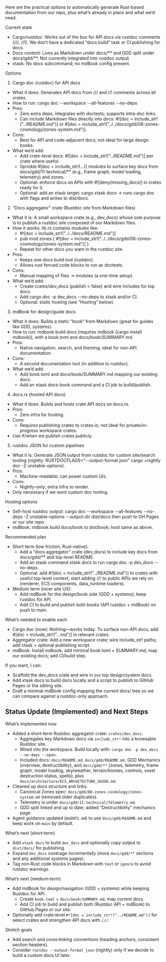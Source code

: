 Here are the practical options to automatically generate Rust-based documentation from our repo, plus what’s already in place and what we’d need.

  Current state

  - Cargo/rustdoc: Works out of the box for API docs via rustdoc comments (///, //!). We don’t have a dedicated “docs build” task or CI publishing for docs.
  - Docs content: Lives as Markdown under docs/** and GDD split under docs/gdd/**. Not currently integrated into rustdoc output.
  - xtask: No docs subcommand; no mdBook config present.

  Options

  1. Cargo doc (rustdoc) for API docs

  - What it does: Generates API docs from /// and //! comments across all crates.
  - How to run: cargo doc --workspace --all-features --no-deps
  - Pros:
      - Zero extra deps; integrates with doctests; supports intra-doc links.
      - Can include Markdown files directly into docs: #![doc = include_str!("../README.md")] or #[doc = include_str!("../../docs/gdd/08-zones-cosmology/zones-system.md")].
  - Cons:
      - Best for API and code-adjacent docs; not ideal for large design books.
  - What we’d add:
      - Add crate-level docs: #![doc = include_str!("../README.md")] per crate where useful.
      - Sprinkle #[doc = include_str!(...)] modules to surface key docs from docs/gdd/11-technical/** (e.g., frame graph, model loading, telemetry) and zones.
      - Optional: enforce docs on APIs with #![deny(missing_docs)] in crates ready for it.
      - Optional: add an xtask target: cargo xtask docs → runs cargo doc with flags and writes to dist/docs.

  2. “Docs aggregator” crate (Rustdoc site from Markdown files)

  - What it is: A small workspace crate (e.g., dev_docs) whose sole purpose is to publish a rustdoc site composed of our Markdown files.
  - How it works: lib.rs contains modules like:
      - #![doc = include_str!("../../docs/README.md")]
      - pub mod zones { #![doc = include_str!("../../docs/gdd/08-zones-cosmology/zones-system.md")] }
      - Repeat for other docs you want in the rustdoc site.
  - Pros:
      - Keeps one docs build tool (rustdoc).
      - Allows rust fenced code blocks to run as doctests.
  - Cons:
      - Manual mapping of files → modules (a one-time setup).
  - What we’d add:
      - Create crates/dev_docs (publish = false) and wire includes for top docs.
      - Add cargo doc -p dev_docs --no-deps to xtask and/or CI.
      - Optional: static hosting (see “Hosting” below).

  3. mdBook for design/guide docs

  - What it does: Builds a static “book” from Markdown (great for guides like GDD, systems).
  - How to run: mdbook build docs (requires mdbook (cargo install mdbook)), with a book.toml and docs/book/SUMMARY.md.
  - Pros:
      - Native navigation, search, and theming; ideal for non-API documentation.
  - Cons:
      - A second documentation tool (in addition to rustdoc).
  - What we’d add:
      - Add book.toml and docs/book/SUMMARY.md mapping our existing docs.
      - Add an xtask docs-book command and a CI job to build/publish.

  4. docs.rs (hosted API docs)

  - What it does: Builds and hosts crate API docs on docs.rs.
  - Pros:
      - Zero infra for hosting.
  - Cons:
      - Requires publishing crates to crates.io; not ideal for private/in-progress workspace crates.
  - Use if/when we publish crates publicly.

  5. rustdoc JSON for custom pipelines

  - What it is: Generate JSON output from rustdoc for custom site/search tooling (nightly: RUSTDOCFLAGS="--output-format json" cargo +nightly doc -Z unstable-options).
  - Pros:
      - Machine-readable; can power custom UIs.
  - Cons:
      - Nightly-only; extra infra to render.
  - Only necessary if we want custom doc tooling.

  Hosting options

  - Self-host rustdoc output: cargo doc --workspace --all-features --no-deps -Z unstable-options --output-dir dist/docs then push to GH Pages or our site repo.
  - mdBook: mdbook build docs/book to dist/book; host same as above.

  Recommended plan

  - Short term (low friction, Rust-native):
      - Add a “docs aggregator” crate (dev_docs) to include key docs from docs/gdd/** and top-level README.
      - Add an xtask command xtask docs to run cargo doc -p dev_docs --no-deps.
      - Optional: add #![doc = include_str!("../README.md")] to crates with useful top-level context; start adding /// to public APIs we rely on (renderer, ECS
  components, data_runtime loaders).
  - Medium term (nicer site UX):
      - Add mdBook for the design/book side (GDD + systems); keep rustdoc for API.
      - Add CI to build and publish both books (API rustdoc + mdBook) on push to main.

  What’s needed to enable each

  - Cargo doc (now): Nothing—works today. To surface non-API docs, add #[doc = include_str!("...md")] in relevant crates.
  - Aggregator crate: Add a new workspace crate; wire include_str! paths; add xtask + optional publishing script.
  - mdBook: Install mdbook, add minimal book.toml + SUMMARY.md, map our existing docs; add CI/build step.

If you want, I can:

  - Scaffold the dev_docs crate and wire in our top design/system docs.
  - Add xtask docs to build docs locally and a script to publish to GitHub Pages or the sibling site.
  - Draft a minimal mdBook config mapping the current docs/ tree so we can compare against a rustdoc-only approach.

## Status Update (Implemented) and Next Steps

What’s implemented now
- Added a short‑term Rustdoc aggregator crate: `crates/dev_docs`.
  - Aggregates key Markdown docs via `include_str!` into a browsable Rustdoc site.
  - Wired into the workspace. Build locally with: `cargo doc -p dev_docs --no-deps --open`.
  - Included docs: `docs/README.md`, `docs/gdd/README.md`, GDD Mechanics (overview, destructibility), and `docs/gdd/**` (zones, telemetry, frame graph, model loading, sky/weather, terrain/biomes, controls, voxel destruction status, spells), plus `docs/architecture/ECS_ARCHITECTURE_GUIDE.md`.
- Cleaned up docs structure and links:
  - Canonical Zones spec: `docs/gdd/08-zones-cosmology/zones-system.md` (removed older duplicates).
  - Telemetry is under `docs/gdd/11-technical/telemetry.md`.
  - GDD split linked and up to date; added “Destructibility” mechanics page.
- Agent guidance updated (`AGENTS.md`) to use `docs/gdd/README.md` and keep work on `main` by default.

What’s next (short‑term)
- Add `xtask docs` to build `dev_docs` and optionally copy output to `dist/docs/` for publishing.
- Expand `dev_docs` coverage incrementally (more `docs/gdd/**` sections and any additional systems pages).
- Tag non‑Rust code blocks in Markdown with `text` or `ignore` to avoid rustdoc warnings.

What’s next (medium‑term)
- Add mdBook for design/navigation (GDD + systems) while keeping Rustdoc for API.
  - Create `book.toml` + `docs/book/SUMMARY.md`; map current docs.
  - Add CI job to build and publish both (Rustdoc API + mdBook) to GitHub Pages or our site.
- Optionally add crate‑level `#![doc = include_str!("../README.md")]` for select crates and strengthen API docs with `///`.

Stretch goals
- Add search and cross‑linking conventions (heading anchors, consistent section headers).
- Consider `rustdoc --output-format json` (nightly) only if we decide to build a custom docs UI later.

